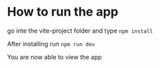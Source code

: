 # How to run the app

go inte the vite-project folder and type ``` npm install ```

After installing run  ``` npm run dev ```

You are now able to view the app

